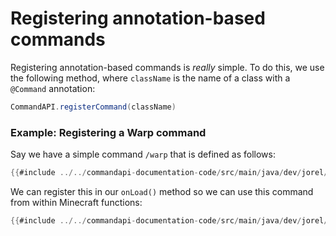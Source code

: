 # Registering annotation-based commands

Registering annotation-based commands is _really_ simple. To do this, we use the following method, where `className` is the name of a class with a `@Command` annotation:

```java
CommandAPI.registerCommand(className)
```

<div class="example">

### Example: Registering a Warp command

Say we have a simple command `/warp` that is defined as follows:

```java
{{#include ../../commandapi-documentation-code/src/main/java/dev/jorel/commandapi/examples/java/Examples.java:annotationsintro2}}
```

We can register this in our `onLoad()` method so we can use this command from within Minecraft functions:

```java
{{#include ../../commandapi-documentation-code/src/main/java/dev/jorel/commandapi/examples/java/Examples.java:registeringannotations2}}
```

</div>
